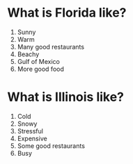 # What is Florida like?

1. Sunny
2. Warm
3. Many good restaurants
4. Beachy
5. Gulf of Mexico
6. More good food

# What is Illinois like?
1. Cold
2. Snowy
3. Stressful
4. Expensive
5. Some good restaurants
6. Busy
